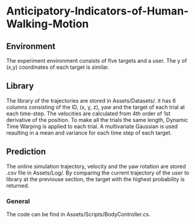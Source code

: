 # Anticipatory-Indicators-of-Human-Walking-Motion

## Environment
The experiment environment consists of five targets and a user. The y of (x,y) coordinates of each target is similar. 

## Library
The library of the trajectories are stored in Assets/Datasets/. it has 6 columns consisting of the ID, (x, y, z), yaw and the target of each trial at each time-step.
The velocities are calculated from 4th order of 1st derivative of the position. To make all the trials the same length, Dynamic Time Warping is applied to each trial. 
A multivariate Gaussian is used reaulting in a mean and variance for each time step of each target.

## Prediction
The online simulation trajectory, velocity and the yaw rotation are stored .csv file in Assets/Log/.
By comparing the current trajectory of the user to library at the previouse section, the target with the highest probability is returned.

### General
The code can be find in Assets/Scripts/BodyController.cs.

